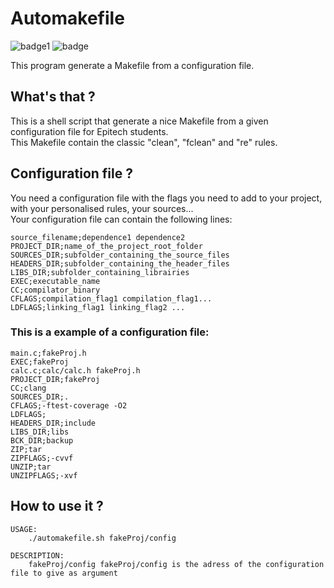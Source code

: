 # Automakefile
![badge1](https://img.shields.io/badge/license-MIT-brightgreen.svg)
![badge](https://img.shields.io/badge/language-Shell-b5e655.svg)

This program generate a Makefile from a configuration file.
## What's that ?
This is a shell script that generate a nice Makefile from a given configuration file for Epitech students.<br />
This Makefile contain the classic "clean", "fclean" and "re" rules.
## Configuration file ?
You need a configuration file with the flags you need to add to your project, with your personalised rules, your sources...<br />
Your configuration file can contain the following lines:
```
source_filename;dependence1 dependence2
PROJECT_DIR;name_of_the_project_root_folder
SOURCES_DIR;subfolder_containing_the_source_files
HEADERS_DIR;subfolder_containing_the_header_files
LIBS_DIR;subfolder_containing_librairies
EXEC;executable_name
CC;compilator_binary
CFLAGS;compilation_flag1 compilation_flag1...
LDFLAGS;linking_flag1 linking_flag2 ...
```
### This is a example of a configuration file:
```
main.c;fakeProj.h
EXEC;fakeProj
calc.c;calc/calc.h fakeProj.h
PROJECT_DIR;fakeProj
CC;clang
SOURCES_DIR;.
CFLAGS;-ftest-coverage -O2
LDFLAGS;
HEADERS_DIR;include
LIBS_DIR;libs
BCK_DIR;backup
ZIP;tar
ZIPFLAGS;-cvvf
UNZIP;tar
UNZIPFLAGS;-xvf
```
## How to use it ?
```
USAGE:
    ./automakefile.sh fakeProj/config
    
DESCRIPTION:
    fakeProj/config fakeProj/config is the adress of the configuration file to give as argument
```
